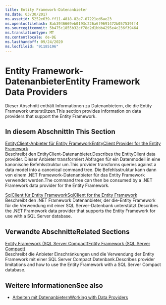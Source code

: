 ```yaml
---
title: Entity Framework-Datenanbieter
ms.date: 03/30/2017
ms.assetid: 5252e639-ff11-4818-82e7-07221ed6ae23
ms.openlocfilehash: 8ab3946669eb0193c226a6f9691472b057539ff4
ms.sourcegitcommit: 5b475c1855b32cf78d2d1bbb4295e4c236f39464
ms.translationtype: MT
ms.contentlocale: de-DE
ms.lasthandoff: 09/24/2020
ms.locfileid: "91185196"
---
```

# <a name="entity-framework-data-providers"></a><span data-ttu-id="3a332-102">Entity Framework-Datenanbieter</span><span class="sxs-lookup"><span data-stu-id="3a332-102">Entity Framework Data Providers</span></span>

<span data-ttu-id="3a332-103">Dieser Abschnitt enthält Informationen zu Datenanbietern, die die Entity Framework unterstützen.</span><span class="sxs-lookup"><span data-stu-id="3a332-103">This section provides information on data providers that support the Entity Framework.</span></span>  
  
## <a name="in-this-section"></a><span data-ttu-id="3a332-104">In diesem Abschnitt</span><span class="sxs-lookup"><span data-stu-id="3a332-104">In This Section</span></span>  

 [<span data-ttu-id="3a332-105">EntityClient-Anbieter für Entity Framework</span><span class="sxs-lookup"><span data-stu-id="3a332-105">EntityClient Provider for the Entity Framework</span></span>](entityclient-provider-for-the-entity-framework.md)  
 <span data-ttu-id="3a332-106">Beschreibt den EntityClient-Datenanbieter.</span><span class="sxs-lookup"><span data-stu-id="3a332-106">Describes the EntityClient data provider.</span></span> <span data-ttu-id="3a332-107">Dieser Anbieter transformiert Abfragen für ein Datenmodell in eine kanonische Befehlsstruktur um.</span><span class="sxs-lookup"><span data-stu-id="3a332-107">This provider transforms queries against a data model into a canonical command tree.</span></span> <span data-ttu-id="3a332-108">Die Befehlsstruktur kann dann von einem .NET Framework-Datenanbieter für das Entity Framework verwendet werden.</span><span class="sxs-lookup"><span data-stu-id="3a332-108">The command tree can then be consumed by a .NET Framework data provider for the Entity Framework.</span></span>  
  
 [<span data-ttu-id="3a332-109">SqlClient für Entity Framework</span><span class="sxs-lookup"><span data-stu-id="3a332-109">SqlClient for the Entity Framework</span></span>](sqlclient-for-the-entity-framework.md)  
 <span data-ttu-id="3a332-110">Beschreibt den .NET Framework Datenanbieter, der die-Entity Framework für die Verwendung mit einer SQL Server-Datenbank unterstützt.</span><span class="sxs-lookup"><span data-stu-id="3a332-110">Describes the .NET Framework data provider that supports the Entity Framework for use with a SQL Server database.</span></span>  
  
## <a name="related-sections"></a><span data-ttu-id="3a332-111">Verwandte Abschnitte</span><span class="sxs-lookup"><span data-stu-id="3a332-111">Related Sections</span></span>  

 <span data-ttu-id="3a332-112">[Entity Framework (SQL Server Compact)](/previous-versions/sql/compact/sql-server-compact-4.0/cc835494(v=sql.110))</span><span class="sxs-lookup"><span data-stu-id="3a332-112">[Entity Framework (SQL Server Compact)](/previous-versions/sql/compact/sql-server-compact-4.0/cc835494(v=sql.110))</span></span>  
 <span data-ttu-id="3a332-113">Beschreibt die Anbieter Einschränkungen und die Verwendung der Entity Framework mit einer SQL Server Compact Datenbank.</span><span class="sxs-lookup"><span data-stu-id="3a332-113">Describes provider limitations and how to use the Entity Framework with a SQL Server Compact database.</span></span>  

## <a name="see-also"></a><span data-ttu-id="3a332-114">Weitere Informationen</span><span class="sxs-lookup"><span data-stu-id="3a332-114">See also</span></span>

- [<span data-ttu-id="3a332-115">Arbeiten mit Datenanbietern</span><span class="sxs-lookup"><span data-stu-id="3a332-115">Working with Data Providers</span></span>](working-with-data-providers.md)
